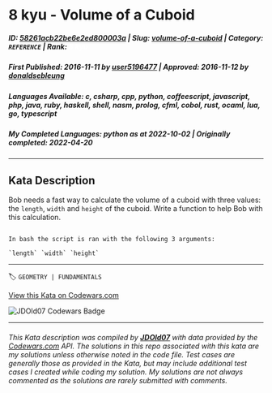 # 8 kyu - Volume of a Cuboid

##### **ID**: [58261acb22be6e2ed800003a](https://www.codewars.com/kata/58261acb22be6e2ed800003a) | **Slug**: [volume-of-a-cuboid](https://www.codewars.com/kata/58261acb22be6e2ed800003a) | **Category**: `REFERENCE` | **Rank**: <span style="color:white">8 kyu</span>

##### **First Published**: 2016-11-11 ***by*** [user5196477](https://www.codewars.com/users/user5196477) | **Approved**: 2016-11-12 ***by*** [donaldsebleung](https://www.codewars.com/users/donaldsebleung)

##### **Languages Available**: c, csharp, cpp, python, coffeescript, javascript, php, java, ruby, haskell, shell, nasm, prolog, cfml, cobol, rust, ocaml, lua, go, typescript

##### **My Completed Languages**: python ***as at*** 2022-10-02 | **Originally completed**: 2022-04-20

---

## Kata Description


Bob needs a fast way to calculate the volume of a cuboid with three values: the `length`, `width` and `height` of the cuboid. Write a function to help Bob with this calculation.



```if:shell

In bash the script is ran with the following 3 arguments:

`length` `width` `height`

```



---


🏷 `GEOMETRY | FUNDAMENTALS`


[View this Kata on Codewars.com](https://www.codewars.com/kata/58261acb22be6e2ed800003a)

![](https://www.codewars.com/users/jdold07/badges/large "JDOld07 Codewars Badge")

---

###### *This Kata description was compiled by [**JDOld07**](https://tpstech.dev) with data provided by the [Codewars.com](https://www.codewars.com) API.  The solutions in this repo associated with this kata are my solutions unless otherwise noted in the code file.  Test cases are generally those as provided in the Kata, but may include additional test cases I created while coding my solution.  My solutions are not always commented as the solutions are rarely submitted with comments.*
